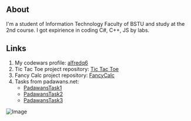 ## About

 I'm a student of Information Technology Faculty of BSTU and study at the 2nd course. I got expirience in coding C#, C++, JS by labs.

## Links

1. My codewars profile: [alfredq6](https://www.codewars.com/users/alfredq6)
2. Tic Tac Toe project repository: [Tic Tac Toe](https://github.com/alfredq6/TicTacToe)
3. Fancy Calc project repository: [FancyCalc](https://github.com/alfredq6/FancyCalc)
4. Tasks from padawans.net:
   * [PadawansTask1](https://github.com/alfredq6/PadawansTask1)
   * [PadawansTask2](https://github.com/alfredq6/PadawansTask2)
   * [PadawansTask3](https://github.com/alfredq6/PadawansTask3)

![Image](https://ushistory.ru/images/ushistory_images/smile_clip_image001.jpg)
